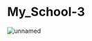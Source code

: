 # My_School-3
![unnamed](https://user-images.githubusercontent.com/83659076/126446440-ee710e9a-e0c2-4dd5-be14-539bfd95c08c.png)
